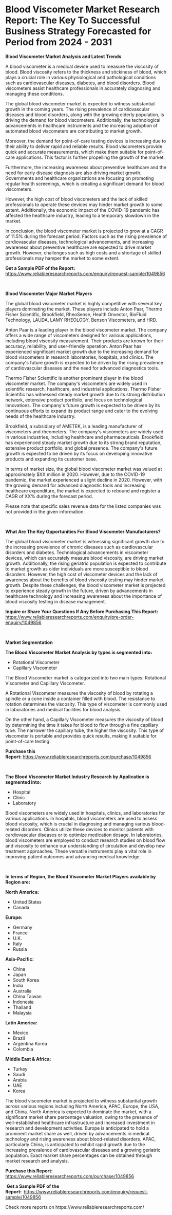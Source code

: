 <p><h1>Blood Viscometer Market Research Report: The Key To Successful Business Strategy Forecasted for Period from 2024 - 2031</h1></p><p><strong>Blood Viscometer Market Analysis and Latest Trends</strong></p>
<p><p>A blood viscometer is a medical device used to measure the viscosity of blood. Blood viscosity refers to the thickness and stickiness of blood, which plays a crucial role in various physiological and pathological conditions such as cardiovascular diseases, diabetes, and blood disorders. Blood viscometers assist healthcare professionals in accurately diagnosing and managing these conditions.</p><p>The global blood viscometer market is expected to witness substantial growth in the coming years. The rising prevalence of cardiovascular diseases and blood disorders, along with the growing elderly population, is driving the demand for blood viscometers. Additionally, the technological advancements in healthcare instruments and the increasing adoption of automated blood viscometers are contributing to market growth.</p><p>Moreover, the demand for point-of-care testing devices is increasing due to their ability to deliver rapid and reliable results. Blood viscometers provide quick and accurate measurements, which make them suitable for point-of-care applications. This factor is further propelling the growth of the market.</p><p>Furthermore, the increasing awareness about preventive healthcare and the need for early disease diagnosis are also driving market growth. Governments and healthcare organizations are focusing on promoting regular health screenings, which is creating a significant demand for blood viscometers.</p><p>However, the high cost of blood viscometers and the lack of skilled professionals to operate these devices may hinder market growth to some extent. Additionally, the economic impact of the COVID-19 pandemic has affected the healthcare industry, leading to a temporary slowdown in the market.</p><p>In conclusion, the blood viscometer market is projected to grow at a CAGR of 11.5% during the forecast period. Factors such as the rising prevalence of cardiovascular diseases, technological advancements, and increasing awareness about preventive healthcare are expected to drive market growth. However, challenges such as high costs and a shortage of skilled professionals may hamper the market to some extent.</p></p>
<p><strong>Get a Sample PDF of the Report:&nbsp;</strong> <a href="https://www.reliableresearchreports.com/enquiry/request-sample/1049856">https://www.reliableresearchreports.com/enquiry/request-sample/1049856</a></p>
<p>&nbsp;</p>
<p><strong>Blood Viscometer Major Market Players</strong></p>
<p><p>The global blood viscometer market is highly competitive with several key players dominating the market. These players include Anton Paar, Thermo Fisher Scientific, Brookfield, RheoSense, Health Onvector, BioFluid Technology, LAUDA, LAMY RHEOLOGY, Benson Viscometers, and HRD.</p><p>Anton Paar is a leading player in the blood viscometer market. The company offers a wide range of viscometers designed for various applications, including blood viscosity measurement. Their products are known for their accuracy, reliability, and user-friendly operation. Anton Paar has experienced significant market growth due to the increasing demand for blood viscometers in research laboratories, hospitals, and clinics. The company's future growth is expected to be driven by the rising prevalence of cardiovascular diseases and the need for advanced diagnostics tools.</p><p>Thermo Fisher Scientific is another prominent player in the blood viscometer market. The company's viscometers are widely used in scientific research, healthcare, and industrial applications. Thermo Fisher Scientific has witnessed steady market growth due to its strong distribution network, extensive product portfolio, and focus on technological innovations. The company's future growth is expected to be driven by its continuous efforts to expand its product range and cater to the evolving needs of the healthcare industry.</p><p>Brookfield, a subsidiary of AMETEK, is a leading manufacturer of viscometers and rheometers. The company's viscometers are widely used in various industries, including healthcare and pharmaceuticals. Brookfield has experienced steady market growth due to its strong brand reputation, extensive product portfolio, and global presence. The company's future growth is expected to be driven by its focus on developing innovative products and expanding its customer base.</p><p>In terms of market size, the global blood viscometer market was valued at approximately $XX million in 2020. However, due to the COVID-19 pandemic, the market experienced a slight decline in 2020. However, with the growing demand for advanced diagnostic tools and increasing healthcare expenditure, the market is expected to rebound and register a CAGR of XX% during the forecast period.</p><p>Please note that specific sales revenue data for the listed companies was not provided in the given information.</p></p>
<p>&nbsp;</p>
<p><strong>What Are The Key Opportunities For Blood Viscometer Manufacturers?</strong></p>
<p><p>The global blood viscometer market is witnessing significant growth due to the increasing prevalence of chronic diseases such as cardiovascular disorders and diabetes. Technological advancements in viscometer devices, which can accurately measure blood viscosity, are driving market growth. Additionally, the rising geriatric population is expected to contribute to market growth as older individuals are more susceptible to blood disorders. However, the high cost of viscometer devices and the lack of awareness about the benefits of blood viscosity testing may hinder market growth. Despite these challenges, the blood viscometer market is projected to experience steady growth in the future, driven by advancements in healthcare technology and increasing awareness about the importance of blood viscosity testing in disease management.</p></p>
<p><strong>Inquire or Share Your Questions If Any Before Purchasing This Report:</strong> <a href="https://www.reliableresearchreports.com/enquiry/pre-order-enquiry/1049856">https://www.reliableresearchreports.com/enquiry/pre-order-enquiry/1049856</a></p>
<p>&nbsp;</p>
<p><strong>Market Segmentation</strong></p>
<p><strong>The Blood Viscometer Market Analysis by types is segmented into:</strong></p>
<p><ul><li>Rotational Viscometer</li><li>Capillary Viscometer</li></ul></p>
<p><p>The Blood Viscometer market is categorized into two main types: Rotational Viscometer and Capillary Viscometer. </p><p>A Rotational Viscometer measures the viscosity of blood by rotating a spindle or a cone inside a container filled with blood. The resistance to rotation determines the viscosity. This type of viscometer is commonly used in laboratories and medical facilities for blood analysis.</p><p>On the other hand, a Capillary Viscometer measures the viscosity of blood by determining the time it takes for blood to flow through a fine capillary tube. The narrower the capillary tube, the higher the viscosity. This type of viscometer is portable and provides quick results, making it suitable for point-of-care testing.</p></p>
<p><strong>Purchase this Report:&nbsp;</strong><a href="https://www.reliableresearchreports.com/purchase/1049856">https://www.reliableresearchreports.com/purchase/1049856</a></p>
<p>&nbsp;</p>
<p><strong>The Blood Viscometer Market Industry Research by Application is segmented into:</strong></p>
<p><ul><li>Hospital</li><li>Clinic</li><li>Laboratory</li></ul></p>
<p><p>Blood viscometers are widely used in hospitals, clinics, and laboratories for various applications. In hospitals, blood viscometers are used to assess blood viscosity, which is crucial in diagnosing and managing various blood-related disorders. Clinics utilize these devices to monitor patients with cardiovascular diseases or to optimize medication dosage. In laboratories, blood viscometers are employed to conduct research studies on blood flow and viscosity to enhance our understanding of circulation and develop new treatment approaches. These versatile instruments play a vital role in improving patient outcomes and advancing medical knowledge.</p></p>
<p>&nbsp;</p>
<p><strong>In terms of Region, the Blood Viscometer Market Players available by Region are:</strong></p>
<p>
    <p> <strong> North America: </strong>
        <ul>
            <li>United States</li>
            <li>Canada</li>
        </ul>
        </p> 
    <p> <strong> Europe: </strong>
        <ul>
            <li>Germany</li>
            <li>France</li>
            <li>U.K.</li>
            <li>Italy</li>
            <li>Russia</li>
        </ul>
        </p> 
    <p> <strong> Asia-Pacific: </strong>
        <ul>
            <li>China</li>
            <li>Japan</li>
            <li>South Korea</li>
            <li>India</li>
            <li>Australia</li>
            <li>China Taiwan</li>
            <li>Indonesia</li>
            <li>Thailand</li>
            <li>Malaysia</li>
        </ul>
        </p> 
    <p> <strong> Latin America: </strong>
        <ul>
            <li>Mexico</li>
            <li>Brazil</li>
            <li>Argentina Korea</li>
            <li>Colombia</li>
        </ul>
        </p> 
    <p> <strong> Middle East & Africa: </strong>
        <ul>
            <li>Turkey</li>
            <li>Saudi</li>
            <li>Arabia</li>
            <li>UAE</li>
            <li>Korea</li>
        </ul>
    </p>
    </p>
<p><p>The blood viscometer market is projected to witness substantial growth across various regions including North America, APAC, Europe, the USA, and China. North America is expected to dominate the market, with a significant market share percentage valuation, owing to the presence of well-established healthcare infrastructure and increased investment in research and development activities. Europe is anticipated to hold a prominent market share as well, driven by advancements in medical technology and rising awareness about blood-related disorders. APAC, particularly China, is anticipated to exhibit rapid growth due to the increasing prevalence of cardiovascular diseases and a growing geriatric population. Exact market share percentages can be obtained through market research and analysis.</p></p>
<p><strong>Purchase this Report: </strong><a href="https://www.reliableresearchreports.com/purchase/1049856">https://www.reliableresearchreports.com/purchase/1049856</a></p>
<p>&nbsp;<strong>Get a Sample PDF of the Report:&nbsp;&nbsp;</strong><a href="https://www.reliableresearchreports.com/enquiry/request-sample/1049856">https://www.reliableresearchreports.com/enquiry/request-sample/1049856</a></p>
<p><strong></strong></p>
<p>Check more reports on https://www.reliableresearchreports.com/</p>